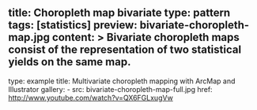 title: Choropleth map bivariate
type: pattern
tags: [statistics]
preview: bivariate-choropleth-map.jpg
content: >
    Bivariate choropleth maps consist of the representation of two statistical yields on the same map.
---
type: example
title:  Multivariate choropleth mapping with ArcMap and Illustrator 
gallery:
    - src: bivariate-choropleth-map-full.jpg
      href: http://www.youtube.com/watch?v=QX6FGLxugVw
